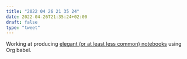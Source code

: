 ```yaml
---
title: "2022 04 26 21 35 24"
date: 2022-04-26T21:35:24+02:00
draft: false
type: "tweet"
---
```


Working at producing [elegant (or at least less common) notebooks](https://aliquote.org/articles/notebooks/lang-r-base.html) using Org babel.
